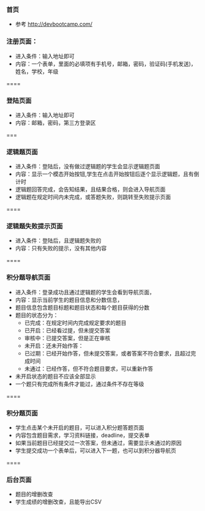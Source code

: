 ### 首页

-	参考 http://devbootcamp.com/

### 注册页面：

-	进入条件：输入地址即可
-	内容：一个表单，里面的必填项有手机号，邮箱，密码，验证码(手机发送)，姓名，学校，年级

====

### 登陆页面

-	进入条件：输入地址即可
-	内容：邮箱，密码，第三方登录区

===

### 逻辑题页面

-	进入条件：登陆后，没有做过逻辑题的学生会显示逻辑题页面
-	内容：显示一个模态开始按钮,学生在点击开始按钮后逐个显示逻辑题，且有倒计时
-	逻辑题回答完成，会告知结果，且结果合格，则会进入导航页面
-	逻辑题在规定时间内未完成，或答题失败，则跳转至失败提示页面

====

### 逻辑题失败提示页面

-	进入条件：登陆后，且逻辑题失败的
-	内容：只有失败的提示，没有其他内容

====

### 积分题导航页面

-	进入条件：登录成功且通过逻辑题的学生会看到导航页面，
-	内容：显示当前学生的题目信息和分数信息，
-	题目信息包含题目标题和题目状态和每个题目获得的分数
-	题目的状态分为：
	-	已完成：在规定时间内完成规定要求的题目
	-	已开启：已经看过提，但未提交答案
	-	审核中：已提交答案，但是正在审核
	-	未开启：还未开始作答：
	-	已过期：已经开始作答，但未提交答案，或者答案不符合要求，且超过完成时间
	-	未通过：已经作答，但不符合题目要求，可以重新作答
-	未开启状态的题目不应该全部显示
-	一个题只有完成所有条件才能过，通过条件不存在等级

====

### 积分题页面

-	学生点击某个未开启的题目，可以进入积分题答题页面
-	内容包含题目需求，学习资料链接，deadline，提交表单
-	如果当前题目已经提交过一次答案，但未通过，需要显示未通过的原因
-	学生提交成功一个表单后，可以进入下一题，也可以到积分器导航页

====

### 后台页面

-	题目的增删改查
-	学生成绩的增删改查，且能导出CSV
